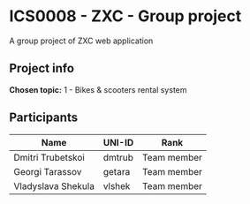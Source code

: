 # ICS0008 - ZXC - Group project

A group project of ZXC web application

## Project info

**Chosen topic:** 1 - Bikes & scooters rental system

## Participants

| Name               | UNI-ID | Rank        |
| ------------------ | ------ | ----------- |
| Dmitri Trubetskoi  | dmtrub | Team member |
| Georgi Tarassov    | getara | Team member |
| Vladyslava Shekula | vlshek | Team member |
